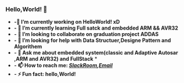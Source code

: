 ### Hello,World! 👋
   * __-🔭 I’m currently working on HelloWorld! xD__ <br/>
   * __- 🌱 I’m currently learning Full satck and embedded ARM && AVR32__ <br/>
   * __- 👯 I’m looking to collaborate on graduation project ADDAS__  <br/>
   * __- 🤔 I’m looking for help with Data Structuer,Designe Pattern and Algorithem__  <br/>
   * __- 💬 Ask me about embedded system(classic and Adaptive Autosar ,ARM and AVR32) and FullStack__ * <br/>
   * __- 📫 How to reach me: ***[SlackRoom](https://join.slack.com/t/diplomacalend-7f12265/shared_invite/zt-ioly6168-wcXyz~2Pg2PHVkpHGAUHhQ),[Email](abassalah219@gmail.com)***__  <br/>
   * __- ⚡ Fun fact: hello,World!__ 
  
